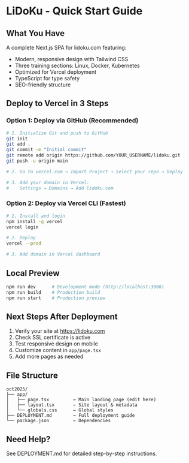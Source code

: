 # LiDoKu - Quick Start Guide

## What You Have

A complete Next.js SPA for lidoku.com featuring:
- Modern, responsive design with Tailwind CSS
- Three training sections: Linux, Docker, Kubernetes
- Optimized for Vercel deployment
- TypeScript for type safety
- SEO-friendly structure

## Deploy to Vercel in 3 Steps

### Option 1: Deploy via GitHub (Recommended)

```bash
# 1. Initialize Git and push to GitHub
git init
git add .
git commit -m "Initial commit"
git remote add origin https://github.com/YOUR_USERNAME/lidoku.git
git push -u origin main

# 2. Go to vercel.com → Import Project → Select your repo → Deploy

# 3. Add your domain in Vercel:
#    Settings → Domains → Add lidoku.com
```

### Option 2: Deploy via Vercel CLI (Fastest)

```bash
# 1. Install and login
npm install -g vercel
vercel login

# 2. Deploy
vercel --prod

# 3. Add domain in Vercel dashboard
```

## Local Preview

```bash
npm run dev      # Development mode (http://localhost:3000)
npm run build    # Production build
npm run start    # Production preview
```

## Next Steps After Deployment

1. Verify your site at https://lidoku.com
2. Check SSL certificate is active
3. Test responsive design on mobile
4. Customize content in `app/page.tsx`
5. Add more pages as needed

## File Structure

```
oct2025/
├── app/
│   ├── page.tsx         ← Main landing page (edit here)
│   ├── layout.tsx       ← Site layout & metadata
│   └── globals.css      ← Global styles
├── DEPLOYMENT.md        ← Full deployment guide
└── package.json         ← Dependencies
```

## Need Help?

See DEPLOYMENT.md for detailed step-by-step instructions.
